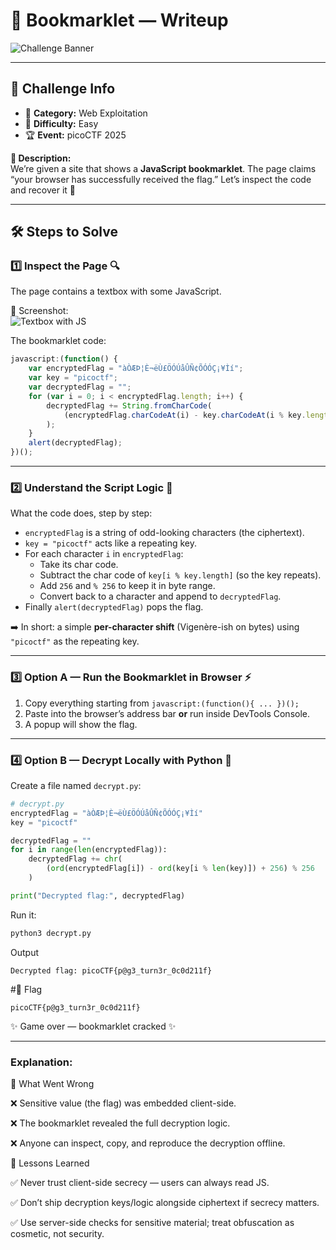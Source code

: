 # 📑 Bookmarklet — Writeup

![Challenge Banner](https://github.com/user-attachments/assets/6fcb3dfa-18cf-40db-9f61-23b318c5914c)

---

## 📌 Challenge Info
- 🎯 **Category:** Web Exploitation  
- 🌱 **Difficulty:** Easy  
- 🏆 **Event:** picoCTF 2025  

**📝 Description:**  
We’re given a site that shows a **JavaScript bookmarklet**. The page claims “your browser has successfully received the flag.” Let’s inspect the code and recover it 👀

---

## 🛠️ Steps to Solve

### 1️⃣ Inspect the Page 🔍
The page contains a textbox with some JavaScript.

📸 Screenshot:  
![Textbox with JS](https://github.com/user-attachments/assets/282ba2e2-5405-4cdf-8e22-f7602cd60346)

The bookmarklet code:

```javascript
javascript:(function() {
    var encryptedFlag = "àÒÆÞ¦È¬ëÙ£ÖÓÚåÛÑ¢ÕÓÓÇ¡¥Ìí";
    var key = "picoctf";
    var decryptedFlag = "";
    for (var i = 0; i < encryptedFlag.length; i++) {
        decryptedFlag += String.fromCharCode(
            (encryptedFlag.charCodeAt(i) - key.charCodeAt(i % key.length) + 256) % 256
        );
    }
    alert(decryptedFlag);
})();
```
---

### 2️⃣ Understand the Script Logic 🧩
What the code does, step by step:

- `encryptedFlag` is a string of odd-looking characters (the ciphertext).  
- `key = "picoctf"` acts like a repeating key.  
- For each character `i` in `encryptedFlag`:  
  - Take its char code.  
  - Subtract the char code of `key[i % key.length]` (so the key repeats).  
  - Add `256` and `% 256` to keep it in byte range.  
  - Convert back to a character and append to `decryptedFlag`.  
- Finally `alert(decryptedFlag)` pops the flag.

➡️ In short: a simple **per-character shift** (Vigenère-ish on bytes) using `"picoctf"` as the repeating key.

---

### 3️⃣ Option A — Run the Bookmarklet in Browser ⚡
1. Copy everything starting from `javascript:(function(){ ... })();`  
2. Paste into the browser’s address bar **or** run inside DevTools Console.  
3. A popup will show the flag.

---

### 4️⃣ Option B — Decrypt Locally with Python 🐍
Create a file named `decrypt.py`:

```python
# decrypt.py
encryptedFlag = "àÒÆÞ¦È¬ëÙ£ÖÓÚåÛÑ¢ÕÓÓÇ¡¥Ìí"
key = "picoctf"

decryptedFlag = ""
for i in range(len(encryptedFlag)):
    decryptedFlag += chr(
        (ord(encryptedFlag[i]) - ord(key[i % len(key)]) + 256) % 256
    )

print("Decrypted flag:", decryptedFlag)
```
Run it:
```bash
python3 decrypt.py
```
Output
```text
Decrypted flag: picoCTF{p@g3_turn3r_0c0d211f}
```
#🎯 Flag
```text
picoCTF{p@g3_turn3r_0c0d211f}
```
✨ Game over — bookmarklet cracked ✨


---

### Explanation:
🔎 What Went Wrong

❌ Sensitive value (the flag) was embedded client-side.

❌ The bookmarklet revealed the full decryption logic.

❌ Anyone can inspect, copy, and reproduce the decryption offline.

📝 Lessons Learned

✅ Never trust client-side secrecy — users can always read JS.

✅ Don’t ship decryption keys/logic alongside ciphertext if secrecy matters.

✅ Use server-side checks for sensitive material; treat obfuscation as cosmetic, not security.

